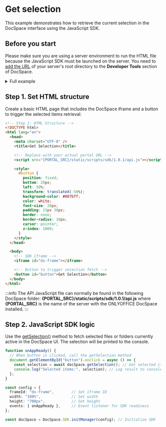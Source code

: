 # Get selection

This example demonstrates how to retrieve the current selection in the DocSpace interface using the JavaScript SDK.

## Before you start

Please make sure you are using a server environment to run the HTML file because the JavaScript SDK must be launched on the server.
You need to [add the URL](../../../docspace/javascript-sdk/get-started/get-started.md#step-1-specifying-the-docspace-url) of your server's root directory to the **Developer Tools** section of DocSpace.

<details>
  <summary>Full example</summary>

``` html
<!-- Step 1: HTML Structure -->
<!DOCTYPE html>
<html lang="en">
  <head>
    <meta charset="UTF-8" />
    <title>Get Selection</title>

    <!-- Replace with your actual portal URL -->
    <script src="{PORTAL_SRC}/static/scripts/sdk/1.0.1/api.js"></script>

    <style>
      #button {
        position: fixed;
        bottom: 20px;
        left: 50%;
        transform: translateX(-50%);
        background-color: #007bff;
        color: white;
        font-size: 20px;
        padding: 15px 30px;
        border: none;
        border-radius: 10px;
        cursor: pointer;
        z-index: 1000;
      }
    </style>
  </head>

  <body>
    <!-- SDK iframe -->
    <iframe id="ds-frame"></iframe>

    <!-- Button to trigger selection fetch -->
    <button id="button">Get Selection</button>
  </body>

  <!-- Step 2: JavaScript SDK Logic -->
  <script>
    function onAppReady() {
      // When button is clicked, call the getSelection method
      document.getElementById("button").onclick = async () => {
        const selection = await docSpace.getSelection(); // Get selected items
        console.log("Selected items:", selection); // Log result to console
      };
    }

    const config = {
      frameId: "ds-frame",        // Set iframe ID
      width: "100%",              // Set width
      height: "700px",            // Set height
      events: { onAppReady },     // Event listener for SDK readiness
    };

    const docSpace = DocSpace.SDK.initManager(config); // Initialize SDK
  </script>
</html>
```

</details>

## Step 1. Set HTML structure

Create a basic HTML page that includes the DocSpace iframe and a button to trigger the selected items retrieval:

``` html
<!-- Step 1: HTML Structure -->
<!DOCTYPE html>
<html lang="en">
  <head>
    <meta charset="UTF-8" />
    <title>Get Selection</title>

    <!-- Replace with your actual portal URL -->
    <script src="{PORTAL_SRC}/static/scripts/sdk/1.0.1/api.js"></script>

    <style>
      #button {
        position: fixed;
        bottom: 20px;
        left: 50%;
        transform: translateX(-50%);
        background-color: #007bff;
        color: white;
        font-size: 20px;
        padding: 15px 30px;
        border: none;
        border-radius: 10px;
        cursor: pointer;
        z-index: 1000;
      }
    </style>
  </head>

  <body>
    <!-- SDK iframe -->
    <iframe id="ds-frame"></iframe>

    <!-- Button to trigger selection fetch -->
    <button id="button">Get Selection</button>
  </body>
</html>
```

:::info
The API JavaScript file can normally be found in the following DocSpace folder: **\{PORTAL_SRC\}/static/scripts/sdk/1.0.1/api.js** where **\{PORTAL_SRC\}** is the name of the server with the ONLYOFFICE DocSpace installed.
:::

## Step 2. JavaScript SDK logic

Use the [getSelection()](../../../docspace/javascript-sdk/usage-sdk/methods.md#getselection) method to fetch selected files or folders currently active in the DocSpace UI. The selection will be printed to the console.

``` ts
function onAppReady() {
  // When button is clicked, call the getSelection method
  document.getElementById("button").onclick = async () => {
    const selection = await docSpace.getSelection(); // Get selected items
    console.log("Selected items:", selection); // Log result to console
  };
}

const config = {
  frameId: "ds-frame",        // Set iframe ID
  width: "100%",              // Set width
  height: "700px",            // Set height
  events: { onAppReady },     // Event listener for SDK readiness
};

const docSpace = DocSpace.SDK.initManager(config); // Initialize SDK
```
